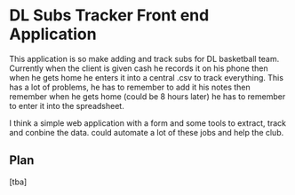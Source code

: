 # DL Subs Tracker Front end Application

This application is so make adding and track subs for DL basketball team. Currently when the client is given cash he records it on his phone then when he gets home he enters it into a central .csv to track everything. This has a lot of problems, he has to remember to add it his notes then remember when he gets home (could be 8 hours later) he has to remember to enter it into the spreadsheet.

I think a simple web application with a form and some tools to extract, track and conbine the data. could automate a lot of these jobs and help the club.

## Plan

[tba]